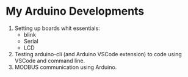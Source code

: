 # My Arduino Developments

1. Setting up boards whit essentials:
    - blink
    - Serial
    - LCD
2. Testing arduino-cli (and Arduino VSCode extension) to code using VSCode and command line.
3. MODBUS communication using Arduino.